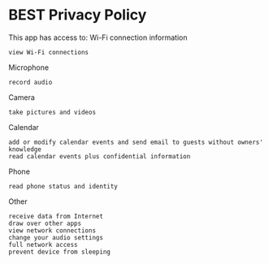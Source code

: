 # BEST Privacy Policy
This app has access to:
Wi-Fi connection information

    view Wi-Fi connections

Microphone

    record audio

Camera

    take pictures and videos

Calendar

    add or modify calendar events and send email to guests without owners' knowledge
    read calendar events plus confidential information

Phone

    read phone status and identity

Other

    receive data from Internet
    draw over other apps
    view network connections
    change your audio settings
    full network access
    prevent device from sleeping
